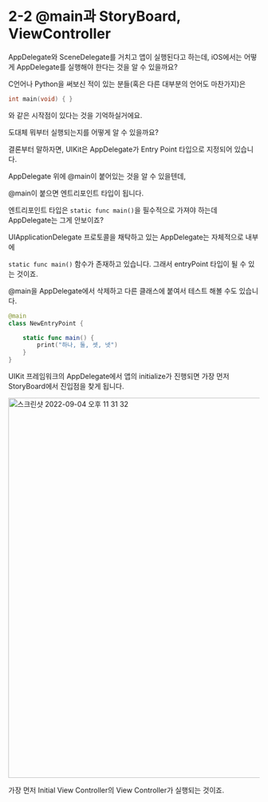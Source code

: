 # 2-2 @main과 StoryBoard, ViewController

AppDelegate와 SceneDelegate를 거치고 앱이 실행된다고 하는데, iOS에서는 어떻게 AppDelegate를 실행해야 한다는 것을 알 수 있을까요?

C언어나 Python을 써보신 적이 있는 분들(혹은 다른 대부분의 언어도 마찬가지)은

```c
int main(void) { }
```

와 같은 시작점이 있다는 것을 기억하실거에요.

도대체 뭐부터 실행되는지를 어떻게 알 수 있을까요?

결론부터 말하자면, UIKit은 AppDelegate가 Entry Point 타입으로 지정되어 있습니다.

AppDelegate 위에 @main이 붙어있는 것을 알 수 있을텐데,

@main이 붙으면 엔트리포인트 타입이 됩니다.

엔트리포인트 타입은 `static func main()`을 필수적으로 가져야 하는데 AppDelegate는 그게 안보이죠?

UIApplicationDelegate 프로토콜을 채탁하고 있는 AppDelegate는 자체적으로 내부에

`static func main()` 함수가 존재하고 있습니다. 그래서 entryPoint 타입이 될 수 있는 것이죠.

@main을 AppDelegate에서 삭제하고 다른 클래스에 붙여서 테스트 해볼 수도 있습니다.

```swift
@main
class NewEntryPoint {

    static func main() {
        print("하나, 둘, 셋, 넷")
    }
}
```

UIKit 프레임워크의 AppDelegate에서 앱의 initialize가 진행되면 가장 먼저 StoryBoard에서 진입점을 찾게 됩니다.

<img width="762" alt="스크린샷 2022-09-04 오후 11 31 32" src="https://user-images.githubusercontent.com/53016167/188318790-a077070c-a730-4328-96ae-79b92969b8e7.png">

가장 먼저 Initial View Controller의 View Controller가 실행되는 것이죠.
